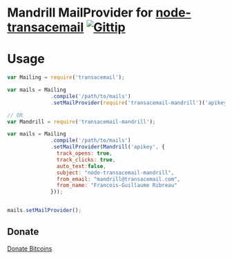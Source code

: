 Mandrill MailProvider for [node-transacemail](https://github.com/FGRibreau/node-transacemail) [![Gittip](http://badgr.co/gittip/fgribreau.png)](https://www.gittip.com/fgribreau/)
===========================================

Usage
=====

```JavaScript
var Mailing = require('transacemail');

var mails = Mailing
              .compile('/path/to/mails')
              .setMailProvider(require('transacemail-mandrill')('apikey'));

// OR
var Mandrill = require('transacemail-mandrill');

var mails = Mailing
              .compile('/path/to/mails')
              .setMailProvider(Mandrill('apikey', {
                track_opens: true,
                track_clicks: true,
                auto_text:false,
                subject: "node-transacemail-mandrill",
                from_email: "mandrill@transacemail.com",
                from_name: "Francois-Guillaume Ribreau"
              }));


mails.setMailProvider();
```

## Donate
[Donate Bitcoins](https://coinbase.com/checkouts/fc3041b9d8116e0b98e7d243c4727a30)
